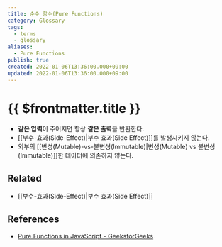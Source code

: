 ```yaml
---
title: 순수 함수(Pure Functions)
category: Glossary
tags:
  - terms
  - glossary
aliases:
  - Pure Functions
publish: true
created: 2022-01-06T13:36:00.000+09:00
updated: 2022-01-06T13:36:00.000+09:00
---
```


# {{ $frontmatter.title }}

- **같은 입력**이 주어지면 항상 **같은 출력**을 반환한다.
- [[부수-효과(Side-Effect)|부수 효과(Side Effect)]]를 발생시키지 않는다.
- 외부의 [[변성(Mutable)-vs-불변성(Immutable)|변성(Mutable) vs 불변성(Immutable)]]한 데이터에 의존하지 않는다.

## Related

- [[부수-효과(Side-Effect)|부수 효과(Side Effect)]]

## References

- [Pure Functions in JavaScript - GeeksforGeeks](https://www.geeksforgeeks.org/pure-functions-in-javascript/)
